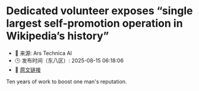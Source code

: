 # Dedicated volunteer exposes “single largest self-promotion operation in Wikipedia’s history”
- 📅 来源: Ars Technica AI
- 🕒 发布时间（东八区）: 2025-08-15 06:18:06
- 🔗 [原文链接](https://arstechnica.com/culture/2025/08/why-was-the-most-translated-wikipedia-article-in-the-world-about-a-lover-of-aryan-culture/)

Ten years of work to boost one man's reputation.